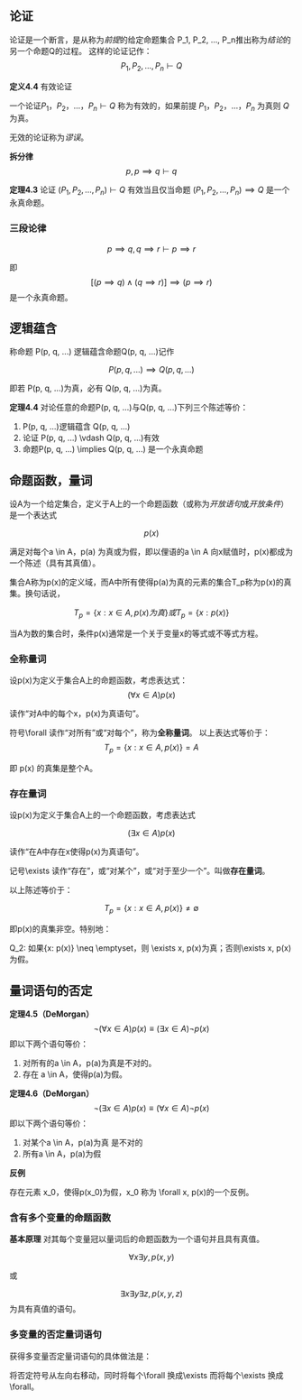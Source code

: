 ## 论证

论证是一个断言，是从称为*前提*的给定命题集合 P_1, P_2, ..., P_n推出称为*结论*的另一个命题Q的过程。
这样的论证记作：
$$
P_1, P_2, ..., P_n \vdash Q
$$

**定义4.4** 有效论证

一个论证$P_1，P_2，...，P_n \vdash Q$ 称为有效的，如果前提 $P_1，P_2，...，P_n$ 为真则 $Q$ 为真。

无效的论证称为*谬误*。

**拆分律**
$$
p, p \implies q \vdash q
$$

**定理4.3** 论证 $(P_1, P_2, ..., P_n)\vdash Q$ 有效当且仅当命题 $(P_1, P_2, ..., P_n) \implies Q$ 是一个永真命题。

### 三段论律

$$
p \implies q, q \implies r \vdash p \implies r
$$

即
$$
[(p \implies q) \land (q \implies r)] \implies (p \implies r)
$$
是一个永真命题。

## 逻辑蕴含

称命题 P(p, q, ...) 逻辑蕴含命题Q(p, q, ...)记作

$$
P(p, q, ...) \implies Q(p, q, ...)
$$

即若 P(p, q, ...)为真，必有 Q(p, q, ...)为真。

**定理4.4** 对论任意的命题P(p, q, ...)与Q(p, q, ...)下列三个陈述等价：
  1. P(p, q, ...)逻辑蕴含 Q(p, q, ...)
  2. 论证 P(p, q, ...) \vdash Q(p, q, ...)有效
  3. 命题P(p, q, ...) \implies Q(p, q, ...) 是一个永真命题

## 命题函数，量词

设A为一个给定集合，定义于A上的一个命题函数（或称为*开放语句*或*开放条件*）是一个表达式

$$
p(x)
$$

满足对每个a \in A，p(a) 为真或为假，即以俚语的a \in A 向x赋值时，p(x)都成为一个陈述（具有其真值）。

集合A称为p(x)的定义域，而A中所有使得p(a)为真的元素的集合T_p称为p(x)的真集。换句话说，

$$
T_p = \{x: x \in A, p(x) 为真\} 或 T_p = \{x: p(x)\}
$$

当A为数的集合时，条件p(x)通常是一个关于变量x的等式或不等式方程。


### 全称量词

设p(x)为定义于集合A上的命题函数，考虑表达式：
$$
(\forall x \in A) p(x)
$$

读作“对A中的每个x，p(x)为真语句”。

符号\forall 读作“对所有”或“对每个”，称为**全称量词**。
以上表达式等价于：
$$
T_p = \{x: x \in A, p(x) \} = A
$$

即 p(x) 的真集是整个A。

### 存在量词

设p(x)为定义于集合A上的一个命题函数，考虑表达式

$$
(\exists x \in A)p(x)
$$

读作“在A中存在x使得p(x)为真语句”。

记号\exists 读作“存在”，或“对某个”，或“对于至少一个”。叫做**存在量词**。

以上陈述等价于：

$$
T_p = \{x: x \in A, p(x)\} \neq \emptyset
$$

即p(x)的真集非空。特别地：

  Q_2: 如果{x: p(x)} \neq \emptyset，则 \exists x, p(x)为真；否则\exists x, p(x)为假。

## 量词语句的否定

**定理4.5（DeMorgan）**
$$
\lnot (\forall x \in A)p(x) \equiv (\exists x \in A)\lnot p(x)
$$
即以下两个语句等价：
  1. 对所有的a \in A，p(a)为真是不对的。
  2. 存在 a \in A，使得p(a)为假。

**定理4.6（DeMorgan）**
$$
\lnot(\exists x \in A)p(x) \equiv (\forall x \in A) \lnot p(x)
$$
即以下两个语句等价：
  1. 对某个a \in A，p(a)为真 是不对的
  2. 所有a \in A，p(a)为假

**反例**

存在元素 x_0，使得p(x_0)为假，x_0 称为 \forall x, p(x)的一个反例。

### 含有多个变量的命题函数

**基本原理** 对其每个变量冠以量词后的命题函数为一个语句并且具有真值。

$$
\forall x \exists y, p(x,y)
$$

或

$$
\exists x \exists y \exists z, p(x, y, z)
$$
为具有真值的语句。

### 多变量的否定量词语句

获得多变量否定量词语句的具体做法是：

将否定符号从左向右移动，同时将每个\forall 换成\exists 而将每个\exists 换成 \forall。

